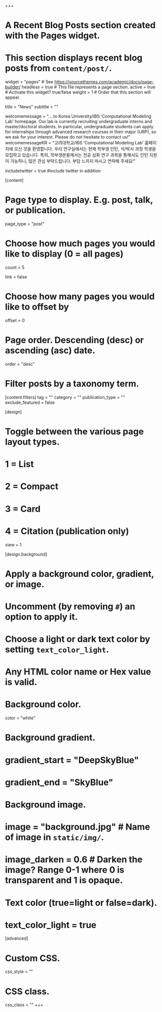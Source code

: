 +++
# A Recent Blog Posts section created with the Pages widget.
# This section displays recent blog posts from `content/post/`.

widget = "pages"  # See https://sourcethemes.com/academic/docs/page-builder/
headless = true  # This file represents a page section.
active = true  # Activate this widget? true/false
weight = 1  # Order that this section will appear.

title = "News"
subtitle = ""

welcomemessage = "....to Korea University/IBS ‘Computational Modeling Lab’ homepage. Our lab is currently recruiting undergraduate interns and master/doctoral students. In particular, undergraduate students can apply for internships through advanced research courses in their major (URP), so we ask for your interest. Please do not hesitate to contact us!"
welcomemessageKR = "고려대학교/IBS ‘Computational Modeling Lab’ 홈페이지에 오신 것을 환영합니다. 우리 연구실에서는 현재 학부생 인턴, 석/박사 과정 학생을 모집하고 있습니다. 특히, 학부생분들께서는 전공 심화 연구 과목을 통해서도 인턴 지원이 가능하니, 많은 관심 부탁드립니다. 부담 느끼지 마시고 연락해 주세요!"


includetwitter = true #include twitter in addition


[content]
  # Page type to display. E.g. post, talk, or publication.
  page_type = "post"
  
  # Choose how much pages you would like to display (0 = all pages)
  count = 5

  link = false
  
  # Choose how many pages you would like to offset by
  offset = 0

  # Page order. Descending (desc) or ascending (asc) date.
  order = "desc"

  # Filter posts by a taxonomy term.
  [content.filters]
    tag = ""
    category = ""
    publication_type = ""
    exclude_featured = false
  
[design]
  # Toggle between the various page layout types.
  #   1 = List
  #   2 = Compact
  #   3 = Card
  #   4 = Citation (publication only)
  view = 1
  
[design.background]
  # Apply a background color, gradient, or image.
  #   Uncomment (by removing `#`) an option to apply it.
  #   Choose a light or dark text color by setting `text_color_light`.
  #   Any HTML color name or Hex value is valid.
  
  # Background color.
  color = "white"
  
  # Background gradient.
  # gradient_start = "DeepSkyBlue"
  # gradient_end = "SkyBlue"
  
  # Background image.
  # image = "background.jpg"  # Name of image in `static/img/`.
  # image_darken = 0.6  # Darken the image? Range 0-1 where 0 is transparent and 1 is opaque.

  # Text color (true=light or false=dark).
  # text_color_light = true  
  
[advanced]
 # Custom CSS. 
 css_style = ""
 
 # CSS class.
 css_class = ""
+++
